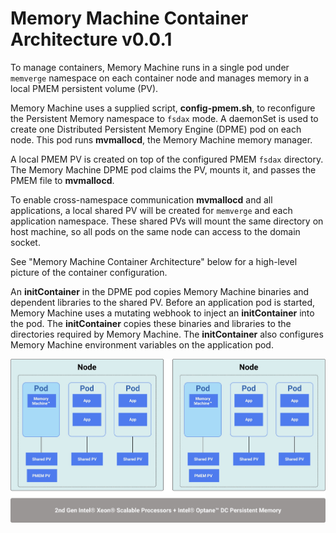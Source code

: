 # Memory Machine Container Architecture v0.0.1
To manage containers, Memory Machine runs in a single pod under `memverge` namespace on each container node and manages memory in a local PMEM persistent volume (PV).

Memory Machine uses a supplied script, **config-pmem.sh**, to reconfigure the Persistent Memory namespace to `fsdax` mode. A daemonSet is used to create one Distributed Persistent Memory Engine (DPME) pod on each node. This pod runs **mvmallocd**, the Memory Machine memory manager.

A local PMEM PV is created on top of the configured PMEM `fsdax` directory. The Memory Machine DPME pod claims the PV, mounts it, and passes the PMEM file to **mvmallocd**.

To enable cross-namespace communication **mvmallocd** and all applications, a local shared PV will be created for `memverge` and each application namespace. These shared PVs will mount the same directory on host machine, so all pods on the same node can access to the domain socket.

See "Memory Machine Container Architecture" below for a high-level picture of the container configuration.

An **initContainer** in the DPME pod copies Memory Machine binaries and dependent libraries to the shared PV. Before an application pod is started, Memory Machine uses a mutating webhook to inject an **initContainer** into the pod. The **initContainer** copies these binaries and libraries to the directories required by Memory Machine. The **initContainer** also configures Memory Machine environment variables on the application pod.

![Memory Machine Container Architecture](markdown/architecture.png)